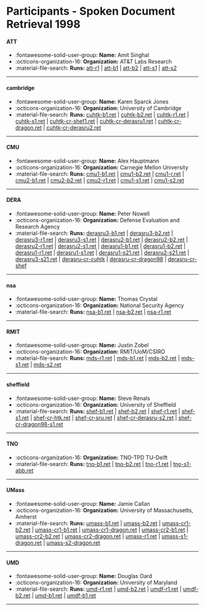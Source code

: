 # Participants - Spoken Document Retrieval 1998 

#### ATT
 - :fontawesome-solid-user-group: **Name:** Amit Singhal
 - :octicons-organization-16: **Organization:** AT\&T Labs Research
 - :material-file-search: **Runs:** [att-r1](./runs.md#att-r1) | [att-b1](./runs.md#att-b1) | [att-b2](./runs.md#att-b2) | [att-s1](./runs.md#att-s1) | [att-s2](./runs.md#att-s2)

---
#### cambridge
 - :fontawesome-solid-user-group: **Name:** Karen Sparck Jones
 - :octicons-organization-16: **Organization:** University of Cambridge
 - :material-file-search: **Runs:** [cuhtk-b1.ret](./runs.md#cuhtk-b1ret) | [cuhtk-b2.ret](./runs.md#cuhtk-b2ret) | [cuhtk-r1.ret](./runs.md#cuhtk-r1ret) | [cuhtk-s1.ret](./runs.md#cuhtk-s1ret) | [cuhtk-cr-shef1.ret](./runs.md#cuhtk-cr-shef1ret) | [cuhtk-cr-derasru1.ret](./runs.md#cuhtk-cr-derasru1ret) | [cuhtk-cr-dragon.ret](./runs.md#cuhtk-cr-dragonret) | [cuhtk-cr-derasru2.ret](./runs.md#cuhtk-cr-derasru2ret)

---
#### CMU
 - :fontawesome-solid-user-group: **Name:** Alex Hauptmann
 - :octicons-organization-16: **Organization:** Carnegie Mellon University
 - :material-file-search: **Runs:** [cmu1-b1.ret](./runs.md#cmu1-b1ret) | [cmu1-b2.ret](./runs.md#cmu1-b2ret) | [cmu1-r.ret](./runs.md#cmu1-rret) | [cmu2-b1.ret](./runs.md#cmu2-b1ret) | [cmu2-b2.ret](./runs.md#cmu2-b2ret) | [cmu2-r1.ret](./runs.md#cmu2-r1ret) | [cmu1-s1.ret](./runs.md#cmu1-s1ret) | [cmu1-s2.ret](./runs.md#cmu1-s2ret)

---
#### DERA
 - :fontawesome-solid-user-group: **Name:** Peter Nowell
 - :octicons-organization-16: **Organization:** Defense Evaluation and Research Agency
 - :material-file-search: **Runs:** [derasru3-b1.ret](./runs.md#derasru3-b1ret) | [derasru3-b2.ret](./runs.md#derasru3-b2ret) | [derasru3-r1.ret](./runs.md#derasru3-r1ret) | [derasru3-s1.ret](./runs.md#derasru3-s1ret) | [derasru2-b1.ret](./runs.md#derasru2-b1ret) | [derasru2-b2.ret](./runs.md#derasru2-b2ret) | [derasru2-r1.ret](./runs.md#derasru2-r1ret) | [derasru2-s1.ret](./runs.md#derasru2-s1ret) | [derasru1-b1.ret](./runs.md#derasru1-b1ret) | [derasru1-b2.ret](./runs.md#derasru1-b2ret) | [derasru1-r1.ret](./runs.md#derasru1-r1ret) | [derasru1-s1.ret](./runs.md#derasru1-s1ret) | [derasru1-s21.ret](./runs.md#derasru1-s21ret) | [derasru2-s21.ret](./runs.md#derasru2-s21ret) | [derasru3-s21.ret](./runs.md#derasru3-s21ret) | [derasru-cr-cuhtk](./runs.md#derasru-cr-cuhtk) | [derasru-cr-dragon98](./runs.md#derasru-cr-dragon98) | [derasru-cr-shef](./runs.md#derasru-cr-shef)

---
#### nsa
 - :fontawesome-solid-user-group: **Name:** Thomas Crystal
 - :octicons-organization-16: **Organization:** National Security Agency
 - :material-file-search: **Runs:** [nsa-b1.ret](./runs.md#nsa-b1ret) | [nsa-b2.ret](./runs.md#nsa-b2ret) | [nsa-r1.ret](./runs.md#nsa-r1ret)

---
#### RMIT
 - :fontawesome-solid-user-group: **Name:** Justin Zobel
 - :octicons-organization-16: **Organization:** RMIT/UoM/CSIRO
 - :material-file-search: **Runs:** [mds-r1.ret](./runs.md#mds-r1ret) | [mds-b1.ret](./runs.md#mds-b1ret) | [mds-b2.ret](./runs.md#mds-b2ret) | [mds-s1.ret](./runs.md#mds-s1ret) | [mds-s2.ret](./runs.md#mds-s2ret)

---
#### sheffield
 - :fontawesome-solid-user-group: **Name:** Steve Renals
 - :octicons-organization-16: **Organization:** University of Sheffield
 - :material-file-search: **Runs:** [shef-b1.ret](./runs.md#shef-b1ret) | [shef-b2.ret](./runs.md#shef-b2ret) | [shef-r1.ret](./runs.md#shef-r1ret) | [shef-s1.ret](./runs.md#shef-s1ret) | [shef-cr-htk.ret](./runs.md#shef-cr-htkret) | [shef-cr-sru.ret](./runs.md#shef-cr-sruret) | [shef-cr-derasru-s2.ret](./runs.md#shef-cr-derasru-s2ret) | [shef-cr-dragon98-s1.ret](./runs.md#shef-cr-dragon98-s1ret)

---
#### TNO
 - :octicons-organization-16: **Organization:** TNO-TPD TU-Delft
 - :material-file-search: **Runs:** [tno-b1.ret](./runs.md#tno-b1ret) | [tno-b2.ret](./runs.md#tno-b2ret) | [tno-r1.ret](./runs.md#tno-r1ret) | [tno-s1-abb.ret](./runs.md#tno-s1-abbret)

---
#### UMass
 - :fontawesome-solid-user-group: **Name:** Jamie Callan
 - :octicons-organization-16: **Organization:** University of Massachusetts, Amherst
 - :material-file-search: **Runs:** [umass-b1.ret](./runs.md#umass-b1ret) | [umass-b2.ret](./runs.md#umass-b2ret) | [umass-cr1-b2.ret](./runs.md#umass-cr1-b2ret) | [umass-cr1-b1.ret](./runs.md#umass-cr1-b1ret) | [umass-cr1-dragon.ret](./runs.md#umass-cr1-dragonret) | [umass-cr2-b1.ret](./runs.md#umass-cr2-b1ret) | [umass-cr2-b2.ret](./runs.md#umass-cr2-b2ret) | [umass-cr2-dragon.ret](./runs.md#umass-cr2-dragonret) | [umass-r1.ret](./runs.md#umass-r1ret) | [umass-s1-dragon.ret](./runs.md#umass-s1-dragonret) | [umass-s2-dragon.ret](./runs.md#umass-s2-dragonret)

---
#### UMD
 - :fontawesome-solid-user-group: **Name:** Douglas Oard
 - :octicons-organization-16: **Organization:** University of Maryland
 - :material-file-search: **Runs:** [umd-r1.ret](./runs.md#umd-r1ret) | [umd-b2.ret](./runs.md#umd-b2ret) | [umdf-r1.ret](./runs.md#umdf-r1ret) | [umdf-b2.ret](./runs.md#umdf-b2ret) | [umd-b1.ret](./runs.md#umd-b1ret) | [umdf-b1.ret](./runs.md#umdf-b1ret)

---
